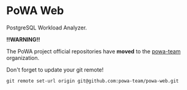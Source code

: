 PoWA Web
=========

PostgreSQL Workload Analyzer.

__**!!WARNING!!**__

The PoWA project official repositories have **moved** to the
[powa-team](https://github.com/powa-team) organization.

Don't forget to update your git remote!

~~~
git remote set-url origin git@github.com:powa-team/powa-web.git
~~~

